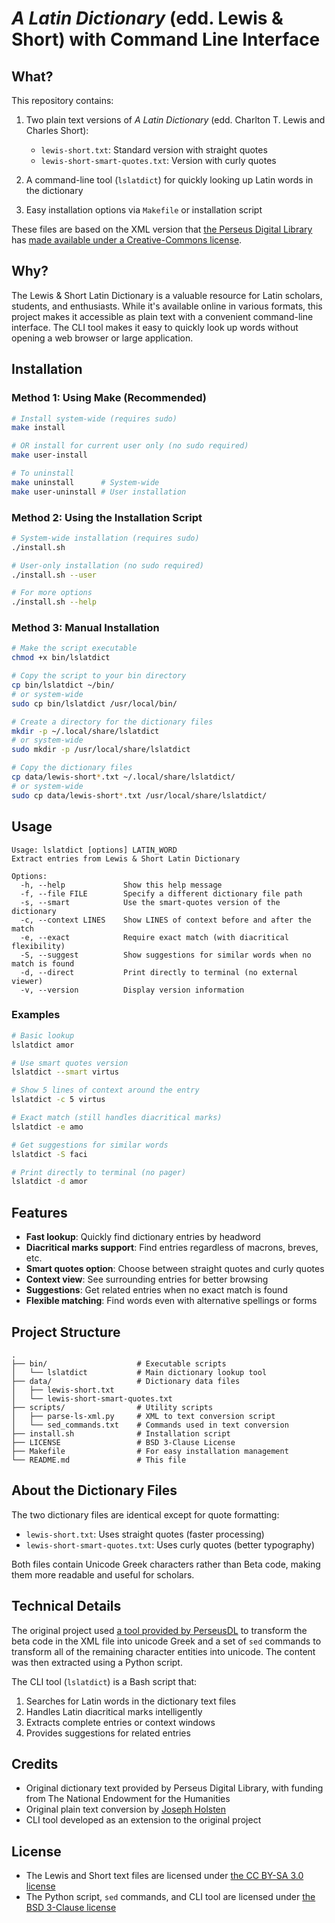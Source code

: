 # *A Latin Dictionary* (edd. Lewis & Short) with Command Line Interface

## What?

This repository contains:

1. Two plain text versions of *A Latin Dictionary* (edd. Charlton T. Lewis and Charles Short):
   - `lewis-short.txt`: Standard version with straight quotes
   - `lewis-short-smart-quotes.txt`: Version with curly quotes

2. A command-line tool (`lslatdict`) for quickly looking up Latin words in the dictionary

3. Easy installation options via `Makefile` or installation script

These files are based on the XML version that [the Perseus Digital Library](http://www.perseus.tufts.edu/hopper/) has [made available under a Creative-Commons license](https://github.com/PerseusDL/lexica/tree/master/CTS_XML_TEI/perseus/pdllex/lat/ls).

## Why?

The Lewis & Short Latin Dictionary is a valuable resource for Latin scholars, students, and enthusiasts. While it's available online in various formats, this project makes it accessible as plain text with a convenient command-line interface. The CLI tool makes it easy to quickly look up words without opening a web browser or large application.

## Installation

### Method 1: Using Make (Recommended)

```bash
# Install system-wide (requires sudo)
make install

# OR install for current user only (no sudo required)
make user-install

# To uninstall
make uninstall      # System-wide
make user-uninstall # User installation
```

### Method 2: Using the Installation Script

```bash
# System-wide installation (requires sudo)
./install.sh

# User-only installation (no sudo required)
./install.sh --user

# For more options
./install.sh --help
```

### Method 3: Manual Installation

```bash
# Make the script executable
chmod +x bin/lslatdict

# Copy the script to your bin directory
cp bin/lslatdict ~/bin/
# or system-wide
sudo cp bin/lslatdict /usr/local/bin/

# Create a directory for the dictionary files
mkdir -p ~/.local/share/lslatdict
# or system-wide
sudo mkdir -p /usr/local/share/lslatdict

# Copy the dictionary files
cp data/lewis-short*.txt ~/.local/share/lslatdict/
# or system-wide
sudo cp data/lewis-short*.txt /usr/local/share/lslatdict/
```

## Usage

```
Usage: lslatdict [options] LATIN_WORD
Extract entries from Lewis & Short Latin Dictionary

Options:
  -h, --help             Show this help message
  -f, --file FILE        Specify a different dictionary file path
  -s, --smart            Use the smart-quotes version of the dictionary
  -c, --context LINES    Show LINES of context before and after the match
  -e, --exact            Require exact match (with diacritical flexibility)
  -S, --suggest          Show suggestions for similar words when no match is found
  -d, --direct           Print directly to terminal (no external viewer)
  -v, --version          Display version information
```

### Examples

```bash
# Basic lookup
lslatdict amor

# Use smart quotes version
lslatdict --smart virtus

# Show 5 lines of context around the entry
lslatdict -c 5 virtus

# Exact match (still handles diacritical marks)
lslatdict -e amo

# Get suggestions for similar words
lslatdict -S faci

# Print directly to terminal (no pager)
lslatdict -d amor
```

## Features

- **Fast lookup**: Quickly find dictionary entries by headword
- **Diacritical marks support**: Find entries regardless of macrons, breves, etc.
- **Smart quotes option**: Choose between straight quotes and curly quotes
- **Context view**: See surrounding entries for better browsing
- **Suggestions**: Get related entries when no exact match is found
- **Flexible matching**: Find words even with alternative spellings or forms

## Project Structure

```
.
├── bin/                    # Executable scripts
│   └── lslatdict           # Main dictionary lookup tool
├── data/                   # Dictionary data files
│   ├── lewis-short.txt
│   └── lewis-short-smart-quotes.txt
├── scripts/                # Utility scripts
│   ├── parse-ls-xml.py     # XML to text conversion script
│   └── sed_commands.txt    # Commands used in text conversion
├── install.sh              # Installation script
├── LICENSE                 # BSD 3-Clause License
├── Makefile                # For easy installation management
└── README.md               # This file
```

## About the Dictionary Files

The two dictionary files are identical except for quote formatting:

- `lewis-short.txt`: Uses straight quotes (faster processing)
- `lewis-short-smart-quotes.txt`: Uses curly quotes (better typography)

Both files contain Unicode Greek characters rather than Beta code, making them more readable and useful for scholars.

## Technical Details

The original project used [a tool provided by PerseusDL](https://github.com/PerseusDL/tei-conversion-tools) to transform the beta code in the XML file into unicode Greek and a set of `sed` commands to transform all of the remaining character entities into unicode. The content was then extracted using a Python script.

The CLI tool (`lslatdict`) is a Bash script that:

1. Searches for Latin words in the dictionary text files
2. Handles Latin diacritical marks intelligently
3. Extracts complete entries or context windows
4. Provides suggestions for related entries

## Credits

- Original dictionary text provided by Perseus Digital Library, with funding from The National Endowment for the Humanities
- Original plain text conversion by [Joseph Holsten](https://github.com/josephholsten)
- CLI tool developed as an extension to the original project

## License

- The Lewis and Short text files are licensed under [the CC BY-SA 3.0 license](https://creativecommons.org/licenses/by-sa/3.0/us/)
- The Python script, `sed` commands, and CLI tool are licensed under [the BSD 3-Clause license](https://opensource.org/licenses/BSD-3-Clause)
